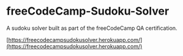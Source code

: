 # freeCodeCamp-Sudoku-Solver

A sudoku solver built as part of the freeCodeCamp QA certification.

[https://freecodecampsudokusolver.herokuapp.com/](https://freecodecampsudokusolver.herokuapp.com/)
